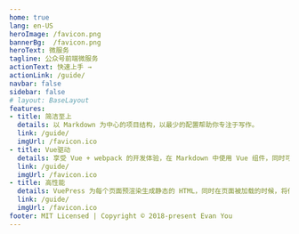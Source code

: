 ```yaml
---
home: true
lang: en-US
heroImage: /favicon.png
bannerBg:  /favicon.png
heroText: 微服务
tagline: 公众号前端微服务
actionText: 快速上手 →
actionLink: /guide/
navbar: false
sidebar: false
# layout: BaseLayout
features:
- title: 简洁至上
  details: 以 Markdown 为中心的项目结构，以最少的配置帮助你专注于写作。
  link: /guide/
  imgUrl: /favicon.ico
- title: Vue驱动
  details: 享受 Vue + webpack 的开发体验，在 Markdown 中使用 Vue 组件，同时可以使用 Vue 来开发自定义主题。
  link: /guide/
  imgUrl: /favicon.ico
- title: 高性能
  details: VuePress 为每个页面预渲染生成静态的 HTML，同时在页面被加载的时候，将作为 SPA 运行。
  link: /guide/
  imgUrl: /favicon.ico
footer: MIT Licensed | Copyright © 2018-present Evan You
---
```


<!-- ::: slot base
1212121
:::
::: slot header
# Here might be a page title
:::

- A Paragraph
- Another Paragraph

::: slot footer
Here's some contact info
::: -->
